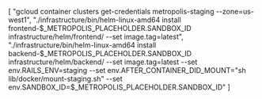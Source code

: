 [
  "gcloud container clusters get-credentials metropolis-staging --zone=us-west1",
  "./infrastructure/bin/helm-linux-amd64 install frontend-$_METROPOLIS_PLACEHOLDER.SANDBOX_ID infrastructure/helm/frontend/ --set image.tag=latest",
  "./infrastructure/bin/helm-linux-amd64 install backend-$_METROPOLIS_PLACEHOLDER.SANDBOX_ID infrastructure/helm/backend/ --set image.tag=latest --set env.RAILS_ENV=staging --set env.AFTER_CONTAINER_DID_MOUNT=\"sh lib/docker/mount-staging.sh\" --set env.SANDBOX_ID=$_METROPOLIS_PLACEHOLDER.SANDBOX_ID"
]
